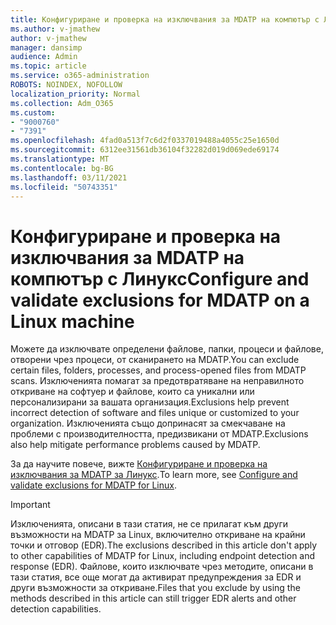 ```yaml
---
title: Конфигуриране и проверка на изключвания за MDATP на компютър с Линукс
ms.author: v-jmathew
author: v-jmathew
manager: dansimp
audience: Admin
ms.topic: article
ms.service: o365-administration
ROBOTS: NOINDEX, NOFOLLOW
localization_priority: Normal
ms.collection: Adm_O365
ms.custom:
- "9000760"
- "7391"
ms.openlocfilehash: 4fad0a513f7c6d2f0337019488a4055c25e1650d
ms.sourcegitcommit: 6312ee31561db36104f32282d019d069ede69174
ms.translationtype: MT
ms.contentlocale: bg-BG
ms.lasthandoff: 03/11/2021
ms.locfileid: "50743351"
---
```

# <a name="configure-and-validate-exclusions-for-mdatp-on-a-linux-machine"></a><span data-ttu-id="e7d72-102">Конфигуриране и проверка на изключвания за MDATP на компютър с Линукс</span><span class="sxs-lookup"><span data-stu-id="e7d72-102">Configure and validate exclusions for MDATP on a Linux machine</span></span>

<span data-ttu-id="e7d72-103">Можете да изключвате определени файлове, папки, процеси и файлове, отворени чрез процеси, от сканирането на MDATP.</span><span class="sxs-lookup"><span data-stu-id="e7d72-103">You can exclude certain files, folders, processes, and process-opened files from MDATP scans.</span></span> <span data-ttu-id="e7d72-104">Изключенията помагат за предотвратяване на неправилното откриване на софтуер и файлове, които са уникални или персонализирани за вашата организация.</span><span class="sxs-lookup"><span data-stu-id="e7d72-104">Exclusions help prevent incorrect detection of software and files unique or customized to your organization.</span></span> <span data-ttu-id="e7d72-105">Изключенията също допринасят за смекчаване на проблеми с производителността, предизвикани от MDATP.</span><span class="sxs-lookup"><span data-stu-id="e7d72-105">Exclusions also help mitigate performance problems caused by MDATP.</span></span>

<span data-ttu-id="e7d72-106">За да научите повече, вижте [Конфигуриране и проверка на изключвания за MDATP за Линукс](https://go.microsoft.com/fwlink/?linkid=2144517).</span><span class="sxs-lookup"><span data-stu-id="e7d72-106">To learn more, see [Configure and validate exclusions for MDATP for Linux](https://go.microsoft.com/fwlink/?linkid=2144517).</span></span>

> [!IMPORTANT]
> <span data-ttu-id="e7d72-107">Изключенията, описани в тази статия, не се прилагат към други възможности на MDATP за Linux, включително откриване на крайни точки и отговор (EDR).</span><span class="sxs-lookup"><span data-stu-id="e7d72-107">The exclusions described in this article don't apply to other capabilities of MDATP for Linux, including endpoint detection and response (EDR).</span></span> <span data-ttu-id="e7d72-108">Файлове, които изключвате чрез методите, описани в тази статия, все още могат да активират предупреждения за EDR и други възможности за откриване.</span><span class="sxs-lookup"><span data-stu-id="e7d72-108">Files that you exclude by using the methods described in this article can still trigger EDR alerts and other detection capabilities.</span></span>
